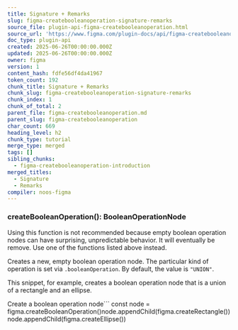 ```yaml
---
title: Signature + Remarks
slug: figma-createbooleanoperation-signature-remarks
source_file: plugin-api-figma-createbooleanoperation.html
source_url: 'https://www.figma.com/plugin-docs/api/figma-createbooleanoperation/'
doc_type: plugin-api
created: 2025-06-26T00:00:00.000Z
updated: 2025-06-26T00:00:00.000Z
owner: figma
version: 1
content_hash: fdfe56df4da41967
token_count: 192
chunk_title: Signature + Remarks
chunk_slug: figma-createbooleanoperation-signature-remarks
chunk_index: 1
chunk_of_total: 2
parent_file: figma-createbooleanoperation.md
parent_slug: figma-createbooleanoperation
char_count: 669
heading_level: h2
chunk_type: tutorial
merge_type: merged
tags: []
sibling_chunks:
  - figma-createbooleanoperation-introduction
merged_titles:
  - Signature
  - Remarks
compiler: noos-figma
---
```


### createBooleanOperation(): BooleanOperationNode

Using this function is not recommended because empty boolean operation nodes can have surprising, unpredictable behavior. It will eventually be remove. Use one of the functions listed above instead.

Creates a new, empty boolean operation node. The particular kind of operation is set via `.booleanOperation`. By default, the value is `"UNION"`.

This snippet, for example, creates a boolean operation node that is a union of a rectangle and an ellipse.

Create a boolean operation node```
const node = figma.createBooleanOperation()node.appendChild(figma.createRectangle())node.appendChild(figma.createEllipse())
```
